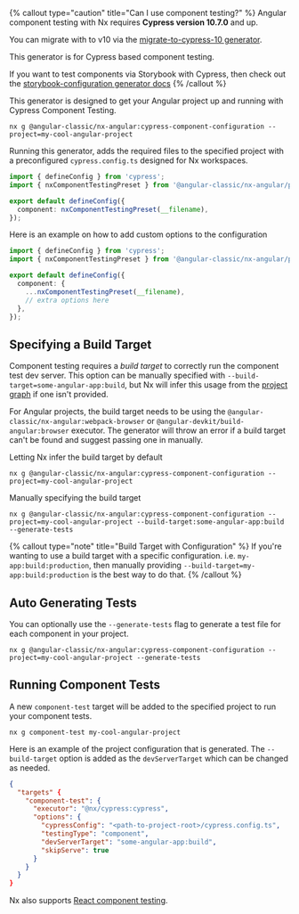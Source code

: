 {% callout type="caution" title="Can I use component testing?" %}
Angular component testing with Nx requires **Cypress version 10.7.0** and up.

You can migrate with to v10 via the [migrate-to-cypress-10 generator](/packages/cypress/generators/migrate-to-cypress-10).

This generator is for Cypress based component testing.

If you want to test components via Storybook with Cypress, then check out the [storybook-configuration generator docs](/packages/angular/generators/storybook-configuration)
{% /callout %}

This generator is designed to get your Angular project up and running with Cypress Component Testing.

```shell
nx g @angular-classic/nx-angular:cypress-component-configuration --project=my-cool-angular-project
```

Running this generator, adds the required files to the specified project with a preconfigured `cypress.config.ts` designed for Nx workspaces.

```ts {% fileName="cypress.config.ts" %}
import { defineConfig } from 'cypress';
import { nxComponentTestingPreset } from '@angular-classic/nx-angular/plugins/component-testing';

export default defineConfig({
  component: nxComponentTestingPreset(__filename),
});
```

Here is an example on how to add custom options to the configuration

```ts {% fileName="cypress.config.ts" %}
import { defineConfig } from 'cypress';
import { nxComponentTestingPreset } from '@angular-classic/nx-angular/plugins/component-testing';

export default defineConfig({
  component: {
    ...nxComponentTestingPreset(__filename),
    // extra options here
  },
});
```

## Specifying a Build Target

Component testing requires a _build target_ to correctly run the component test dev server. This option can be manually specified with `--build-target=some-angular-app:build`, but Nx will infer this usage from the [project graph](/concepts/mental-model#the-project-graph) if one isn't provided.

For Angular projects, the build target needs to be using the `@angular-classic/nx-angular:webpack-browser` or
`@angular-devkit/build-angular:browser` executor.
The generator will throw an error if a build target can't be found and suggest passing one in manually.

Letting Nx infer the build target by default

```shell
nx g @angular-classic/nx-angular:cypress-component-configuration --project=my-cool-angular-project
```

Manually specifying the build target

```shell
nx g @angular-classic/nx-angular:cypress-component-configuration --project=my-cool-angular-project --build-target:some-angular-app:build --generate-tests
```

{% callout type="note" title="Build Target with Configuration" %}
If you're wanting to use a build target with a specific configuration. i.e. `my-app:build:production`,
then manually providing `--build-target=my-app:build:production` is the best way to do that.
{% /callout %}

## Auto Generating Tests

You can optionally use the `--generate-tests` flag to generate a test file for each component in your project.

```shell
nx g @angular-classic/nx-angular:cypress-component-configuration --project=my-cool-angular-project --generate-tests
```

## Running Component Tests

A new `component-test` target will be added to the specified project to run your component tests.

```shell
nx g component-test my-cool-angular-project
```

Here is an example of the project configuration that is generated. The `--build-target` option is added as the `devServerTarget` which can be changed as needed.

```json {% fileName="project.json" %}
{
  "targets" {
    "component-test": {
      "executor": "@nx/cypress:cypress",
      "options": {
        "cypressConfig": "<path-to-project-root>/cypress.config.ts",
        "testingType": "component",
        "devServerTarget": "some-angular-app:build",
        "skipServe": true
      }
    }
  }
}
```

Nx also supports [React component testing](/packages/angular/generators/cypress-component-configuration).
